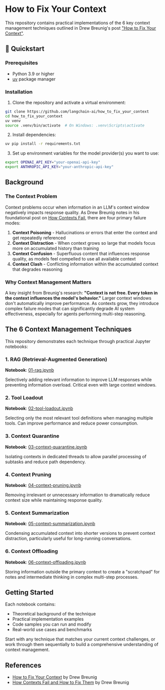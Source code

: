 # How to Fix Your Context

This repository contains practical implementations of the 6 key context management techniques outlined in Drew Breunig's post ["How to Fix Your Context"](https://www.dbreunig.com/2025/06/26/how-to-fix-your-context.html).

## 🚀 Quickstart 

### Prerequisites
- Python 3.9 or higher
- [uv](https://docs.astral.sh/uv/) package manager

### Installation
1. Clone the repository and activate a virtual environment:
```bash
git clone https://github.com/langchain-ai/how_to_fix_your_context
cd how_to_fix_your_context
uv venv
source .venv/bin/activate  # On Windows: .venv\Scripts\activate
```

2. Install dependencies:
```bash
uv pip install -r requirements.txt
```

3. Set up environment variables for the model provider(s) you want to use:
```bash
export OPENAI_API_KEY="your-openai-api-key"
export ANTHROPIC_API_KEY="your-anthropic-api-key"
```

## Background

### The Context Problem

Context problems occur when information in an LLM's context window negatively impacts response quality. As Drew Breunig notes in his foundational post on [How Contexts Fail](https://www.dbreunig.com/2025/06/22/how-contexts-fail-and-how-to-fix-them.html), there are four primary failure modes:

1. **Context Poisoning** - Hallucinations or errors that enter the context and get repeatedly referenced
2. **Context Distraction** - When context grows so large that models focus more on accumulated history than training
3. **Context Confusion** - Superfluous content that influences response quality, as models feel compelled to use all available context
4. **Context Clash** - Conflicting information within the accumulated context that degrades reasoning

### Why Context Management Matters

A key insight from Breunig's research: **"Context is not free. Every token in the context influences the model's behavior."** Larger context windows don't automatically improve performance. As contexts grow, they introduce complex failure modes that can significantly degrade AI system effectiveness, especially for agents performing multi-step reasoning.

## The 6 Context Management Techniques

This repository demonstrates each technique through practical Jupyter notebooks:

### 1. RAG (Retrieval-Augmented Generation)
**Notebook**: [01-rag.ipynb](01-rag.ipynb)

Selectively adding relevant information to improve LLM responses while preventing information overload. Critical even with large context windows.

### 2. Tool Loadout
**Notebook**: [02-tool-loadout.ipynb](02-tool-loadout.ipynb)

Selecting only the most relevant tool definitions when managing multiple tools. Can improve performance and reduce power consumption.

### 3. Context Quarantine
**Notebook**: [03-context-quarantine.ipynb](03-context-quarantine.ipynb)

Isolating contexts in dedicated threads to allow parallel processing of subtasks and reduce path dependency.

### 4. Context Pruning
**Notebook**: [04-context-pruning.ipynb](04-context-pruning.ipynb)

Removing irrelevant or unnecessary information to dramatically reduce context size while maintaining response quality.

### 5. Context Summarization
**Notebook**: [05-context-summarization.ipynb](05-context-summarization.ipynb)

Condensing accumulated context into shorter versions to prevent context distraction, particularly useful for long-running conversations.

### 6. Context Offloading
**Notebook**: [06-context-offloading.ipynb](06-context-offloading.ipynb)

Storing information outside the primary context to create a "scratchpad" for notes and intermediate thinking in complex multi-step processes.

## Getting Started

Each notebook contains:
- Theoretical background of the technique
- Practical implementation examples
- Code samples you can run and modify
- Real-world use cases and benchmarks

Start with any technique that matches your current context challenges, or work through them sequentially to build a comprehensive understanding of context management.

## References

- [How to Fix Your Context](https://www.dbreunig.com/2025/06/26/how-to-fix-your-context.html) by Drew Breunig
- [How Contexts Fail and How to Fix Them](https://www.dbreunig.com/2025/06/22/how-contexts-fail-and-how-to-fix-them.html) by Drew Breunig